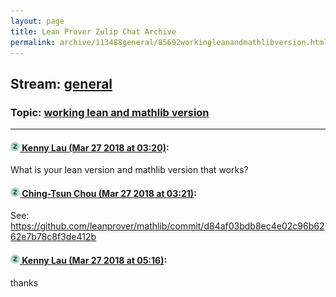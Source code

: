 ```yaml
---
layout: page
title: Lean Prover Zulip Chat Archive 
permalink: archive/113488general/85692workingleanandmathlibversion.html
---
```


## Stream: [general](index.html)
### Topic: [working lean and mathlib version](85692workingleanandmathlibversion.html)

---

#### [![Click to go to Zulip](../../assets/img/zulip2.png) Kenny Lau (Mar 27 2018 at 03:20)](https://leanprover.zulipchat.com/#narrow/stream/113488-general/topic/working%20lean%20and%20mathlib%20version/near/124252051):
What is your lean version and mathlib version that works?

#### [![Click to go to Zulip](../../assets/img/zulip2.png) Ching-Tsun Chou (Mar 27 2018 at 03:21)](https://leanprover.zulipchat.com/#narrow/stream/113488-general/topic/working%20lean%20and%20mathlib%20version/near/124252064):
See: https://github.com/leanprover/mathlib/commit/d84af03bdb8ec4e02c96b6262e7b78c8f3de412b

#### [![Click to go to Zulip](../../assets/img/zulip2.png) Kenny Lau (Mar 27 2018 at 05:16)](https://leanprover.zulipchat.com/#narrow/stream/113488-general/topic/working%20lean%20and%20mathlib%20version/near/124255160):
thanks

